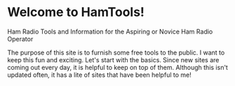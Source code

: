 # Welcome to HamTools!
Ham Radio Tools and Information for the Aspiring or Novice Ham Radio Operator

The purpose of this site is to furnish some free tools to the public.
I want to keep this fun and exciting.
Let's start with the basics.
Since new sites are coming out every day, it is helpful to keep on top of them.
Although this isn't updated often, it has a lite of sites that have been helpful to me!
